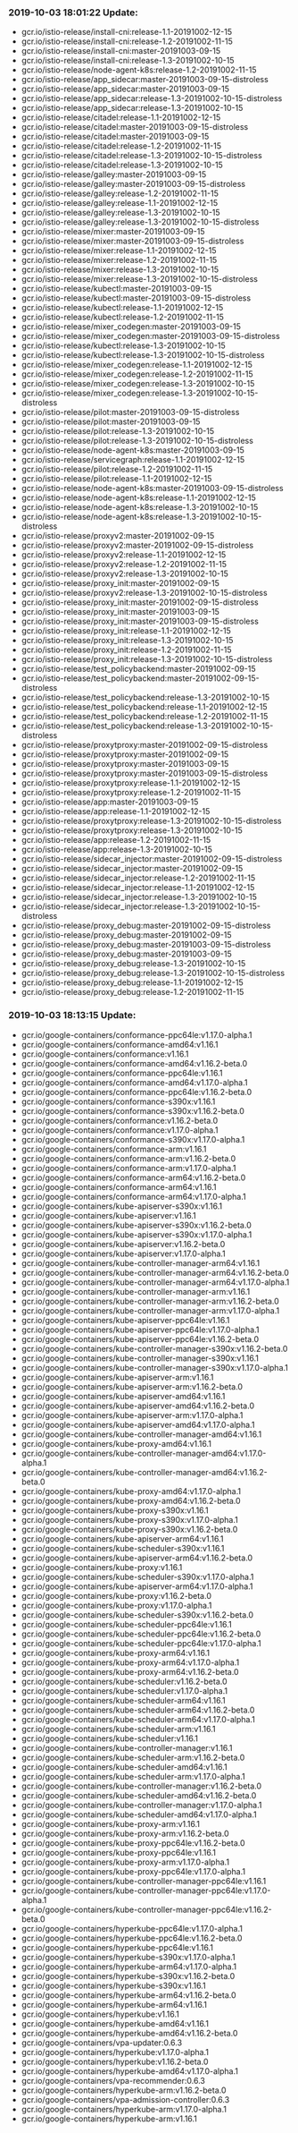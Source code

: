 ### 2019-10-03 18:01:22 Update:

- gcr.io/istio-release/install-cni:release-1.1-20191002-12-15
- gcr.io/istio-release/install-cni:release-1.2-20191002-11-15
- gcr.io/istio-release/install-cni:master-20191003-09-15
- gcr.io/istio-release/install-cni:release-1.3-20191002-10-15
- gcr.io/istio-release/node-agent-k8s:release-1.2-20191002-11-15
- gcr.io/istio-release/app_sidecar:master-20191003-09-15-distroless
- gcr.io/istio-release/app_sidecar:master-20191003-09-15
- gcr.io/istio-release/app_sidecar:release-1.3-20191002-10-15-distroless
- gcr.io/istio-release/app_sidecar:release-1.3-20191002-10-15
- gcr.io/istio-release/citadel:release-1.1-20191002-12-15
- gcr.io/istio-release/citadel:master-20191003-09-15-distroless
- gcr.io/istio-release/citadel:master-20191003-09-15
- gcr.io/istio-release/citadel:release-1.2-20191002-11-15
- gcr.io/istio-release/citadel:release-1.3-20191002-10-15-distroless
- gcr.io/istio-release/citadel:release-1.3-20191002-10-15
- gcr.io/istio-release/galley:master-20191003-09-15
- gcr.io/istio-release/galley:master-20191003-09-15-distroless
- gcr.io/istio-release/galley:release-1.2-20191002-11-15
- gcr.io/istio-release/galley:release-1.1-20191002-12-15
- gcr.io/istio-release/galley:release-1.3-20191002-10-15
- gcr.io/istio-release/galley:release-1.3-20191002-10-15-distroless
- gcr.io/istio-release/mixer:master-20191003-09-15
- gcr.io/istio-release/mixer:master-20191003-09-15-distroless
- gcr.io/istio-release/mixer:release-1.1-20191002-12-15
- gcr.io/istio-release/mixer:release-1.2-20191002-11-15
- gcr.io/istio-release/mixer:release-1.3-20191002-10-15
- gcr.io/istio-release/mixer:release-1.3-20191002-10-15-distroless
- gcr.io/istio-release/kubectl:master-20191003-09-15
- gcr.io/istio-release/kubectl:master-20191003-09-15-distroless
- gcr.io/istio-release/kubectl:release-1.1-20191002-12-15
- gcr.io/istio-release/kubectl:release-1.2-20191002-11-15
- gcr.io/istio-release/mixer_codegen:master-20191003-09-15
- gcr.io/istio-release/mixer_codegen:master-20191003-09-15-distroless
- gcr.io/istio-release/kubectl:release-1.3-20191002-10-15
- gcr.io/istio-release/kubectl:release-1.3-20191002-10-15-distroless
- gcr.io/istio-release/mixer_codegen:release-1.1-20191002-12-15
- gcr.io/istio-release/mixer_codegen:release-1.2-20191002-11-15
- gcr.io/istio-release/mixer_codegen:release-1.3-20191002-10-15
- gcr.io/istio-release/mixer_codegen:release-1.3-20191002-10-15-distroless
- gcr.io/istio-release/pilot:master-20191003-09-15-distroless
- gcr.io/istio-release/pilot:master-20191003-09-15
- gcr.io/istio-release/pilot:release-1.3-20191002-10-15
- gcr.io/istio-release/pilot:release-1.3-20191002-10-15-distroless
- gcr.io/istio-release/node-agent-k8s:master-20191003-09-15
- gcr.io/istio-release/servicegraph:release-1.1-20191002-12-15
- gcr.io/istio-release/pilot:release-1.2-20191002-11-15
- gcr.io/istio-release/pilot:release-1.1-20191002-12-15
- gcr.io/istio-release/node-agent-k8s:master-20191003-09-15-distroless
- gcr.io/istio-release/node-agent-k8s:release-1.1-20191002-12-15
- gcr.io/istio-release/node-agent-k8s:release-1.3-20191002-10-15
- gcr.io/istio-release/node-agent-k8s:release-1.3-20191002-10-15-distroless
- gcr.io/istio-release/proxyv2:master-20191002-09-15
- gcr.io/istio-release/proxyv2:master-20191002-09-15-distroless
- gcr.io/istio-release/proxyv2:release-1.1-20191002-12-15
- gcr.io/istio-release/proxyv2:release-1.2-20191002-11-15
- gcr.io/istio-release/proxyv2:release-1.3-20191002-10-15
- gcr.io/istio-release/proxy_init:master-20191002-09-15
- gcr.io/istio-release/proxyv2:release-1.3-20191002-10-15-distroless
- gcr.io/istio-release/proxy_init:master-20191002-09-15-distroless
- gcr.io/istio-release/proxy_init:master-20191003-09-15
- gcr.io/istio-release/proxy_init:master-20191003-09-15-distroless
- gcr.io/istio-release/proxy_init:release-1.1-20191002-12-15
- gcr.io/istio-release/proxy_init:release-1.3-20191002-10-15
- gcr.io/istio-release/proxy_init:release-1.2-20191002-11-15
- gcr.io/istio-release/proxy_init:release-1.3-20191002-10-15-distroless
- gcr.io/istio-release/test_policybackend:master-20191002-09-15
- gcr.io/istio-release/test_policybackend:master-20191002-09-15-distroless
- gcr.io/istio-release/test_policybackend:release-1.3-20191002-10-15
- gcr.io/istio-release/test_policybackend:release-1.1-20191002-12-15
- gcr.io/istio-release/test_policybackend:release-1.2-20191002-11-15
- gcr.io/istio-release/test_policybackend:release-1.3-20191002-10-15-distroless
- gcr.io/istio-release/proxytproxy:master-20191002-09-15-distroless
- gcr.io/istio-release/proxytproxy:master-20191002-09-15
- gcr.io/istio-release/proxytproxy:master-20191003-09-15
- gcr.io/istio-release/proxytproxy:master-20191003-09-15-distroless
- gcr.io/istio-release/proxytproxy:release-1.1-20191002-12-15
- gcr.io/istio-release/proxytproxy:release-1.2-20191002-11-15
- gcr.io/istio-release/app:master-20191003-09-15
- gcr.io/istio-release/app:release-1.1-20191002-12-15
- gcr.io/istio-release/proxytproxy:release-1.3-20191002-10-15-distroless
- gcr.io/istio-release/proxytproxy:release-1.3-20191002-10-15
- gcr.io/istio-release/app:release-1.2-20191002-11-15
- gcr.io/istio-release/app:release-1.3-20191002-10-15
- gcr.io/istio-release/sidecar_injector:master-20191002-09-15-distroless
- gcr.io/istio-release/sidecar_injector:master-20191002-09-15
- gcr.io/istio-release/sidecar_injector:release-1.2-20191002-11-15
- gcr.io/istio-release/sidecar_injector:release-1.1-20191002-12-15
- gcr.io/istio-release/sidecar_injector:release-1.3-20191002-10-15
- gcr.io/istio-release/sidecar_injector:release-1.3-20191002-10-15-distroless
- gcr.io/istio-release/proxy_debug:master-20191002-09-15-distroless
- gcr.io/istio-release/proxy_debug:master-20191002-09-15
- gcr.io/istio-release/proxy_debug:master-20191003-09-15-distroless
- gcr.io/istio-release/proxy_debug:master-20191003-09-15
- gcr.io/istio-release/proxy_debug:release-1.3-20191002-10-15
- gcr.io/istio-release/proxy_debug:release-1.3-20191002-10-15-distroless
- gcr.io/istio-release/proxy_debug:release-1.1-20191002-12-15
- gcr.io/istio-release/proxy_debug:release-1.2-20191002-11-15
### 2019-10-03 18:13:15 Update:

- gcr.io/google-containers/conformance-ppc64le:v1.17.0-alpha.1
- gcr.io/google-containers/conformance-amd64:v1.16.1
- gcr.io/google-containers/conformance:v1.16.1
- gcr.io/google-containers/conformance-amd64:v1.16.2-beta.0
- gcr.io/google-containers/conformance-ppc64le:v1.16.1
- gcr.io/google-containers/conformance-amd64:v1.17.0-alpha.1
- gcr.io/google-containers/conformance-ppc64le:v1.16.2-beta.0
- gcr.io/google-containers/conformance-s390x:v1.16.1
- gcr.io/google-containers/conformance-s390x:v1.16.2-beta.0
- gcr.io/google-containers/conformance:v1.16.2-beta.0
- gcr.io/google-containers/conformance:v1.17.0-alpha.1
- gcr.io/google-containers/conformance-s390x:v1.17.0-alpha.1
- gcr.io/google-containers/conformance-arm:v1.16.1
- gcr.io/google-containers/conformance-arm:v1.16.2-beta.0
- gcr.io/google-containers/conformance-arm:v1.17.0-alpha.1
- gcr.io/google-containers/conformance-arm64:v1.16.2-beta.0
- gcr.io/google-containers/conformance-arm64:v1.16.1
- gcr.io/google-containers/conformance-arm64:v1.17.0-alpha.1
- gcr.io/google-containers/kube-apiserver-s390x:v1.16.1
- gcr.io/google-containers/kube-apiserver:v1.16.1
- gcr.io/google-containers/kube-apiserver-s390x:v1.16.2-beta.0
- gcr.io/google-containers/kube-apiserver-s390x:v1.17.0-alpha.1
- gcr.io/google-containers/kube-apiserver:v1.16.2-beta.0
- gcr.io/google-containers/kube-apiserver:v1.17.0-alpha.1
- gcr.io/google-containers/kube-controller-manager-arm64:v1.16.1
- gcr.io/google-containers/kube-controller-manager-arm64:v1.16.2-beta.0
- gcr.io/google-containers/kube-controller-manager-arm64:v1.17.0-alpha.1
- gcr.io/google-containers/kube-controller-manager-arm:v1.16.1
- gcr.io/google-containers/kube-controller-manager-arm:v1.16.2-beta.0
- gcr.io/google-containers/kube-controller-manager-arm:v1.17.0-alpha.1
- gcr.io/google-containers/kube-apiserver-ppc64le:v1.16.1
- gcr.io/google-containers/kube-apiserver-ppc64le:v1.17.0-alpha.1
- gcr.io/google-containers/kube-apiserver-ppc64le:v1.16.2-beta.0
- gcr.io/google-containers/kube-controller-manager-s390x:v1.16.2-beta.0
- gcr.io/google-containers/kube-controller-manager-s390x:v1.16.1
- gcr.io/google-containers/kube-controller-manager-s390x:v1.17.0-alpha.1
- gcr.io/google-containers/kube-apiserver-arm:v1.16.1
- gcr.io/google-containers/kube-apiserver-arm:v1.16.2-beta.0
- gcr.io/google-containers/kube-apiserver-amd64:v1.16.1
- gcr.io/google-containers/kube-apiserver-amd64:v1.16.2-beta.0
- gcr.io/google-containers/kube-apiserver-arm:v1.17.0-alpha.1
- gcr.io/google-containers/kube-apiserver-amd64:v1.17.0-alpha.1
- gcr.io/google-containers/kube-controller-manager-amd64:v1.16.1
- gcr.io/google-containers/kube-proxy-amd64:v1.16.1
- gcr.io/google-containers/kube-controller-manager-amd64:v1.17.0-alpha.1
- gcr.io/google-containers/kube-controller-manager-amd64:v1.16.2-beta.0
- gcr.io/google-containers/kube-proxy-amd64:v1.17.0-alpha.1
- gcr.io/google-containers/kube-proxy-amd64:v1.16.2-beta.0
- gcr.io/google-containers/kube-proxy-s390x:v1.16.1
- gcr.io/google-containers/kube-proxy-s390x:v1.17.0-alpha.1
- gcr.io/google-containers/kube-proxy-s390x:v1.16.2-beta.0
- gcr.io/google-containers/kube-apiserver-arm64:v1.16.1
- gcr.io/google-containers/kube-scheduler-s390x:v1.16.1
- gcr.io/google-containers/kube-apiserver-arm64:v1.16.2-beta.0
- gcr.io/google-containers/kube-proxy:v1.16.1
- gcr.io/google-containers/kube-scheduler-s390x:v1.17.0-alpha.1
- gcr.io/google-containers/kube-apiserver-arm64:v1.17.0-alpha.1
- gcr.io/google-containers/kube-proxy:v1.16.2-beta.0
- gcr.io/google-containers/kube-proxy:v1.17.0-alpha.1
- gcr.io/google-containers/kube-scheduler-s390x:v1.16.2-beta.0
- gcr.io/google-containers/kube-scheduler-ppc64le:v1.16.1
- gcr.io/google-containers/kube-scheduler-ppc64le:v1.16.2-beta.0
- gcr.io/google-containers/kube-scheduler-ppc64le:v1.17.0-alpha.1
- gcr.io/google-containers/kube-proxy-arm64:v1.16.1
- gcr.io/google-containers/kube-proxy-arm64:v1.17.0-alpha.1
- gcr.io/google-containers/kube-proxy-arm64:v1.16.2-beta.0
- gcr.io/google-containers/kube-scheduler:v1.16.2-beta.0
- gcr.io/google-containers/kube-scheduler:v1.17.0-alpha.1
- gcr.io/google-containers/kube-scheduler-arm64:v1.16.1
- gcr.io/google-containers/kube-scheduler-arm64:v1.16.2-beta.0
- gcr.io/google-containers/kube-scheduler-arm64:v1.17.0-alpha.1
- gcr.io/google-containers/kube-scheduler-arm:v1.16.1
- gcr.io/google-containers/kube-scheduler:v1.16.1
- gcr.io/google-containers/kube-controller-manager:v1.16.1
- gcr.io/google-containers/kube-scheduler-arm:v1.16.2-beta.0
- gcr.io/google-containers/kube-scheduler-amd64:v1.16.1
- gcr.io/google-containers/kube-scheduler-arm:v1.17.0-alpha.1
- gcr.io/google-containers/kube-controller-manager:v1.16.2-beta.0
- gcr.io/google-containers/kube-scheduler-amd64:v1.16.2-beta.0
- gcr.io/google-containers/kube-controller-manager:v1.17.0-alpha.1
- gcr.io/google-containers/kube-scheduler-amd64:v1.17.0-alpha.1
- gcr.io/google-containers/kube-proxy-arm:v1.16.1
- gcr.io/google-containers/kube-proxy-arm:v1.16.2-beta.0
- gcr.io/google-containers/kube-proxy-ppc64le:v1.16.2-beta.0
- gcr.io/google-containers/kube-proxy-ppc64le:v1.16.1
- gcr.io/google-containers/kube-proxy-arm:v1.17.0-alpha.1
- gcr.io/google-containers/kube-proxy-ppc64le:v1.17.0-alpha.1
- gcr.io/google-containers/kube-controller-manager-ppc64le:v1.16.1
- gcr.io/google-containers/kube-controller-manager-ppc64le:v1.17.0-alpha.1
- gcr.io/google-containers/kube-controller-manager-ppc64le:v1.16.2-beta.0
- gcr.io/google-containers/hyperkube-ppc64le:v1.17.0-alpha.1
- gcr.io/google-containers/hyperkube-ppc64le:v1.16.2-beta.0
- gcr.io/google-containers/hyperkube-ppc64le:v1.16.1
- gcr.io/google-containers/hyperkube-s390x:v1.17.0-alpha.1
- gcr.io/google-containers/hyperkube-arm64:v1.17.0-alpha.1
- gcr.io/google-containers/hyperkube-s390x:v1.16.2-beta.0
- gcr.io/google-containers/hyperkube-s390x:v1.16.1
- gcr.io/google-containers/hyperkube-arm64:v1.16.2-beta.0
- gcr.io/google-containers/hyperkube-arm64:v1.16.1
- gcr.io/google-containers/hyperkube:v1.16.1
- gcr.io/google-containers/hyperkube-amd64:v1.16.1
- gcr.io/google-containers/hyperkube-amd64:v1.16.2-beta.0
- gcr.io/google-containers/vpa-updater:0.6.3
- gcr.io/google-containers/hyperkube:v1.17.0-alpha.1
- gcr.io/google-containers/hyperkube:v1.16.2-beta.0
- gcr.io/google-containers/hyperkube-amd64:v1.17.0-alpha.1
- gcr.io/google-containers/vpa-recommender:0.6.3
- gcr.io/google-containers/hyperkube-arm:v1.16.2-beta.0
- gcr.io/google-containers/vpa-admission-controller:0.6.3
- gcr.io/google-containers/hyperkube-arm:v1.17.0-alpha.1
- gcr.io/google-containers/hyperkube-arm:v1.16.1
